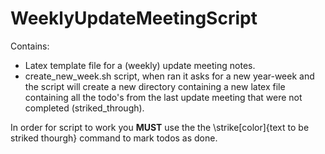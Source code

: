 # WeeklyUpdateMeetingScript

Contains: 
* Latex template file for a (weekly) update meeting notes. 
* create_new_week.sh script, when ran it asks for a new year-week and the script will create a new directory containing a new latex file containing all the todo's from the last update meeting that were not completed (striked_through). 

In order for script to work you **MUST** use the the \strike[color]{text to be striked thourgh} command to mark todos as done.
